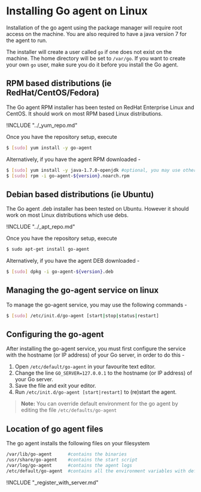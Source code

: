 # Installing Go agent on Linux

<!-- toc -->

Installation of the go agent using the package manager will require root access on the machine. You are also required to have a java version 7 for the agent to run.

The installer will create a user called ```go``` if one does not exist on the machine. The home directory will be set to ```/var/go```. If you want to create your own ```go``` user, make sure you do it before you install the Go agent.

## RPM based distributions (ie RedHat/CentOS/Fedora)

The Go agent RPM installer has been tested on RedHat Enterprise Linux and CentOS. It should work on most RPM based Linux distributions.

!INCLUDE "../_yum_repo.md"

Once you have the repository setup, execute

``` bash
$ [sudo] yum install -y go-agent
```

Alternatively, if you have the agent RPM downloaded -

``` bash
$ [sudo] yum install -y java-1.7.0-openjdk #optional, you may use other jre/jdk if you prefer
$ [sudo] rpm -i go-agent-${version}.noarch.rpm
```

## Debian based distributions (ie Ubuntu)

The Go agent .deb installer has been tested on Ubuntu. However it should work on most Linux distributions which use debs.

!INCLUDE "../_apt_repo.md"

Once you have the repository setup, execute

``` bash
$ sudo apt-get install go-agent
```

Alternatively, if you have the agent DEB downloaded -

```bash
$ [sudo] dpkg -i go-agent-${version}.deb
```

## Managing the go-agent service on linux

To manage the go-agent service, you may use the following commands -

```bash
$ [sudo] /etc/init.d/go-agent [start|stop|status|restart]
```

## Configuring the go-agent

After installing the go-agent service, you must first configure the service with the hostname (or IP address) of your Go server, in order to do this -

1.  Open ```/etc/default/go-agent``` in your favourite text editor.
2.  Change the line ```GO_SERVER=127.0.0.1``` to the hostname (or IP address) of your Go server.
3.  Save the file and exit your editor.
4.  Run ```/etc/init.d/go-agent [start|restart]``` to (re)start the agent.

> **Note:** You can override default environment for the go agent by editing the file ```/etc/defaults/go-agent```

## Location of go agent files

The go agent installs the following files on your filesystem

```bash
/var/lib/go-agent      #contains the binaries
/usr/share/go-agent    #contains the start script
/var/log/go-agent      #contains the agent logs
/etc/default/go-agent  #contains all the environment variables with default values. These variable values can be changed as per requirement
```

!INCLUDE "_register_with_server.md"
